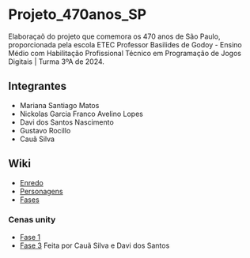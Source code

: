 # Projeto_470anos_SP
Elaboraçaõ do projeto que comemora os 470 anos de São Paulo, proporcionada pela escola ETEC Professor Basilides de Godoy - Ensino Médio com Habilitação Profissional Técnico em Programação de Jogos Digitais | Turma 3ºA de 2024.

## Integrantes
- Mariana Santiago Matos
- Nickolas Garcia Franco Avelino Lopes
- Davi dos Santos Nascimento
- Gustavo Rocillo
- Cauã Silva

## Wiki
- [Enredo](https://github.com/MariSantiago0/Projeto_470anos_SP/wiki/Enredo)
- [Personagens](https://github.com/MariSantiago0/Projeto_470anos_SP/wiki/Personagens)
- [Fases](https://github.com/MariSantiago0/Projeto_470anos_SP/wiki/Fases)

### Cenas unity
- [Fase 1]()
- [Fase 3](https://github.com/MariSantiago0/Projeto_470anos_SP/wiki/Cena-Fase-3) Feita por Cauã Silva e Davi dos Santos
